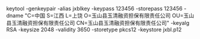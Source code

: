 keytool -genkeypair -alias jxblkey -keypass 123456 -storepass 123456 -dname "C=中国 S=江西 L=上饶 O=玉山县玉清融资担保有限责任公司 OU=玉山县玉清融资担保有限责任公司 CN=玉山县玉清融资担保有限责任公司" -keyalg RSA -keysize 2048 -validity 3650 -storetype pkcs12 -keystore jxbl.p12